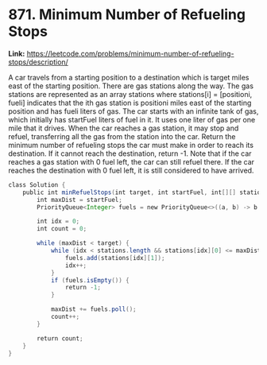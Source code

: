# 871. Minimum Number of Refueling Stops

**Link:** https://leetcode.com/problems/minimum-number-of-refueling-stops/description/

A car travels from a starting position to a destination which is target miles east of the starting position. There are gas stations along the way. The gas stations are represented as an array stations where stations[i] = [positioni, fueli] indicates that the ith gas station is positioni miles east of the starting position and has fueli liters of gas. The car starts with an infinite tank of gas, which initially has startFuel liters of fuel in it. It uses one liter of gas per one mile that it drives. When the car reaches a gas station, it may stop and refuel, transferring all the gas from the station into the car. Return the minimum number of refueling stops the car must make in order to reach its destination. If it cannot reach the destination, return -1. Note that if the car reaches a gas station with 0 fuel left, the car can still refuel there. If the car reaches the destination with 0 fuel left, it is still considered to have arrived.

```java
class Solution {
    public int minRefuelStops(int target, int startFuel, int[][] stations) {
        int maxDist = startFuel;
        PriorityQueue<Integer> fuels = new PriorityQueue<>((a, b) -> b - a);

        int idx = 0;
        int count = 0;

        while (maxDist < target) {
            while (idx < stations.length && stations[idx][0] <= maxDist) {
                fuels.add(stations[idx][1]);
                idx++;
            }
            if (fuels.isEmpty()) {
                return -1;
            }

            maxDist += fuels.poll();
            count++;
        }

        return count;
    }
}
```
